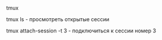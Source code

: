 tmux


tmux ls		-	просмотреть открытые сессии


tmux attach-session -t 3	-	подключиться к сессии номер 3

